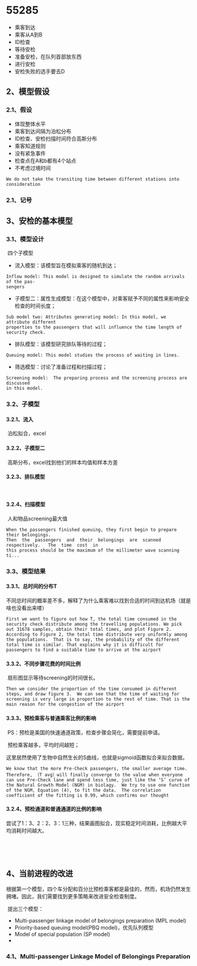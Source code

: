 # 55285

- 乘客到达
- 乘客从A到B
- ID检查
- 等待安检
- 准备安检，在队列首部放东西
- 进行安检
- 安检失败的选手要去D

## 2、模型假设

### 2.1、假设

- 体现整体水平
- 乘客到达间隔为泊松分布
- ID检查、安检扫描时间符合高斯分布
- 乘客知道规则
- 没有紧急事件
- 检查点在A和b都有4个站点
- 不考虑过境时间

```
We do not take the transiting time between different stations into consideration
```



### 2.1、记号



## 3、安检的基本模型

### 3.1、模型设计

​	四个子模型

- 流入模型：该模型旨在模拟乘客的随机到达；

```
Inflow model: This model is designed to simulate the random arrivals of the pas-
sengers
```

- 子模型二：属性生成模型：在这个模型中，对乘客赋予不同的属性来影响安全检查的时间长度；

```
Sub model two: Attributes generating model: In this model, we attribute different
properties to the passengers that will influence the time length of security check.
```

- 排队模型：该模型研究排队等待的过程；

```
Queuing model: This model studies the process of waiting in lines.
```

- 筛选模型：讨论了准备过程和扫描过程；

```
Screening model:  The preparing process and the screening process are discussed
in this model.
```

### 3.2、子模型

#### 3.2.1、流入

​	泊松拟合，excel

#### 3.2.2、子模型二

​	高斯分布，excel找到他们的样本均值和样本方差

#### 3.2.3、排队模型

​	

#### 3.2.4、扫描模型

​	人和物品screening最大值

```
When the passengers finished queuing, they first begin to prepare their belongings.
Then  the  passengers  and  their  belongings  are  scanned  respectively.   The  time  cost  in
this process should be the maximum of the millimeter wave scanning ti...
```



### 3.3、模型结果

#### 3.3.1、总时间的分布T

​	不同总时间的概率差不多，解释了为什么乘客难以找到合适的时间到达机场（就是啥也没看出来喽）

```
First we want to figure out how T, the total time consumed in the security check distribute among the travelling populations. We pick out 31678 samples, obtain their total times, and plot Figure 2. According to Figure 2, the total time distribute very uniformly among the populations.  That is to say, the probability of the different total time is similar. That explains why it is difficult for passengers to find a suitable time to arrive at the airport
```



#### 3.3.2、不同步骤花费的时间比例

​	扇形图显示等待screening的时间很长。

```
Then we consider the proportion of the time consumed in different steps, and draw figure 3.  We can see that the time of waiting for screening is very large in proportion to the rest of time. That is the main reason for the congestion of the airport
```



#### 3.3.3、预检乘客与普通乘客比例的影响

​	PS：预检是美国的快速通道政策，检查步骤会简化，需要提前申请。

​	预检乘客越多，平均时间越短；

​	这里居然使用了生物中自然生长的S曲线，也就是sigmoid函数拟合来拟合数据。

```
We know that the more Pre-Check passengers, the smaller average time.  Therefore, （T avg）will finally converge to the value when everyone can use Pre-Check lane and spend less time, just like the ‘S’ curve of the Natural Growth Model (NGM) in biolagy.  We try to use one function of the NGM, Equation (4), to fit the data.  The correlation coefficient of the fitting is 0.99, which confirms our thought
```



#### 3.2.4、预检通道和普通通道的比例的影响

​	尝试了1：3、2：2、3：1三种，结果画图拟合，现实稳定时间消耗，比例越大平均消耗时间越大。

​	

​	

## 4、当前进程的改进

​	根据第一个模型，四个车分配和百分比预检乘客都是最佳的，然而，机场仍然发生拥堵。因此，我们需要找到更多策略来改进安全检查制度。

​	提出三个模型：

- Multi-passenger linkage model of belongings preparation (MPL model)
- Priority-based queuing model(PBQ model)，优先队列模型
- Model of special population (SP model)
- 

### 4.1、Multi-passenger Linkage Model of Belongings Preparation